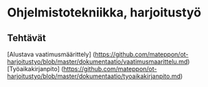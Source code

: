 # Ohjelmistotekniikka, harjoitustyö

## Tehtävät

[Alustava vaatimusmäärittely] (https://github.com/mateppon/ot-harjoitustyo/blob/master/dokumentaatio/vaatimusmaarittelu.md)
[Työaikakirjanpito] (https://github.com/mateppon/ot-harjoitustyo/blob/master/dokumentaatio/tyoaikakirjanpito.md)

